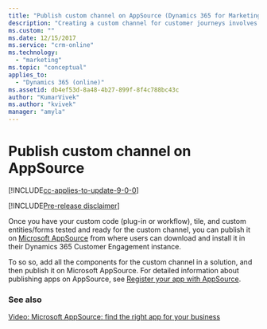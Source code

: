 ```yaml
---
title: "Publish custom channel on AppSource (Dynamics 365 for Marketing Developer Guide) | MicrosoftDocs"
description: "Creating a custom channel for customer journeys involves using the extensibility infrastructure in Dynamics 365 Customer Engagement such as custom entities, workflows, plugins, and web resources, which allows developers and partners to leverage their existing knowledge of Customer Engagement."
ms.custom: ""
ms.date: 12/15/2017
ms.service: "crm-online"
ms.technology: 
  - "marketing"
ms.topic: "conceptual"
applies_to: 
  - "Dynamics 365 (online)"
ms.assetid: db4ef53d-8a48-4b27-899f-8f4c788bc43c
author: "KumarVivek"
ms.author: "kvivek"
manager: "amyla"
---
```

# Publish custom channel on AppSource

[!INCLUDE[cc-applies-to-update-9-0-0](../../includes/cc_applies_to_update_9_0_0.md)]

[!INCLUDE[Pre-release disclaimer](../../includes/cc-beta-prerelease-disclaimer.md)]

Once you have your custom code (plug-in or workflow), tile, and custom entities/forms tested and ready for the custom channel, you can publish it on [Microsoft AppSource](https://appsource.microsoft.com) from where users can download and install it in their Dynamics 365 Customer Engagement instance. 

To so so, add all the components for the custom channel in a solution, and then publish it on Microsoft AppSource. For detailed information about publishing apps on AppSource, see [Register your app with AppSource](../../developer/register-app-appsource.md).

### See also

[Video: Microsoft AppSource: find the right app for your business](https://youtu.be/hpq_Y9LuIB8)

  